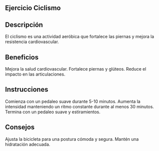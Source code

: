 ## Ejercicio Ciclismo

## Descripción
El ciclismo es una actividad aeróbica que fortalece las piernas y mejora la resistencia cardiovascular.

## Beneficios
Mejora la salud cardiovascular.
Fortalece piernas y glúteos.
Reduce el impacto en las articulaciones.

## Instrucciones
Comienza con un pedaleo suave durante 5-10 minutos.
Aumenta la intensidad manteniendo un ritmo constante durante al menos 30 minutos.
Termina con un pedaleo suave y estiramientos.

## Consejos
Ajusta la bicicleta para una postura cómoda y segura.
Mantén una hidratación adecuada.